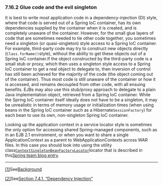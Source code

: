 ### 7.16.2 Glue code and the evil singleton

It is best to write most application code in a dependency-injection \(DI\) style, where that code is served out of a Spring IoC container, has its own dependencies supplied by the container when it is created, and is completely unaware of the container. However, for the small glue layers of code that are sometimes needed to tie other code together, you sometimes need a singleton \(or quasi-singleton\) style access to a Spring IoC container. For example, third-party code may try to construct new objects directly \(`Class.forName()`style\), without the ability to get these objects out of a Spring IoC container.If the object constructed by the third-party code is a small stub or proxy, which then uses a singleton style access to a Spring IoC container to get a real object to delegate to, then inversion of control has still been achieved for the majority of the code \(the object coming out of the container\). Thus most code is still unaware of the container or how it is accessed, and remains decoupled from other code, with all ensuing benefits. EJBs may also use this stub/proxy approach to delegate to a plain Java implementation object, retrieved from a Spring IoC container. While the Spring IoC container itself ideally does not have to be a singleton, it may be unrealistic in terms of memory usage or initialization times \(when using beans in the Spring IoC container such as a Hibernate`SessionFactory`\) for each bean to use its own, non-singleton Spring IoC container.

Looking up the application context in a service locator style is sometimes the only option for accessing shared Spring-managed components, such as in an EJB 2.1 environment, or when you want to share a single ApplicationContext as a parent to WebApplicationContexts across WAR files. In this case you should look into using the utility class[`ContextSingletonBeanFactoryLocator`](http://docs.spring.io/spring-framework/docs/4.3.11.RELEASE/javadoc-api/org/springframework/context/access/ContextSingletonBeanFactoryLocator.html)locator that is described in this[Spring team blog entry](https://spring.io/blog/2007/06/11/using-a-shared-parent-application-context-in-a-multi-war-spring-application/).

  


---

[\[1\]](https://docs.spring.io/spring/docs/current/spring-framework-reference/htmlsingle/#d5e1827)See[Background](https://docs.spring.io/spring/docs/current/spring-framework-reference/htmlsingle/#background-ioc)

[\[2\]](https://docs.spring.io/spring/docs/current/spring-framework-reference/htmlsingle/#d5e2672)See[Section 7.4.1, “Dependency Injection”](https://docs.spring.io/spring/docs/current/spring-framework-reference/htmlsingle/#beans-factory-collaborators)

